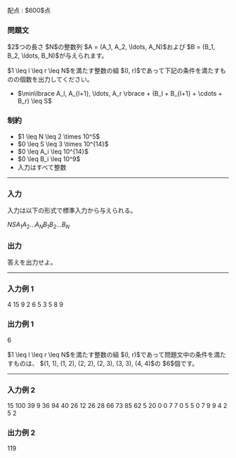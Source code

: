 
<div>

<span>

<span>

<p>
配点 : $600$点
</p>

<div>

<section>

### **問題文**

<p>
$2$つの長さ $N$の整数列 $A = (A_1, A_2, \ldots, A_N)$および $B = (B_1, B_2, \ldots, B_N)$が与えられます。
</p>

<p>
$1 \leq l \leq r \leq N$を満たす整数の組 $(l, r)$であって下記の条件を満たすものの個数を出力してください。
</p>

<ul>

<li>
$\min\lbrace A_l, A_{l+1}, \ldots, A_r \rbrace + (B_l + B_{l+1} + \cdots + B_r) \leq S$
</li>

</ul>

</section>

</div>

<div>

<section>

### **制約**

<ul>

<li>
$1 \leq N \leq 2 \times 10^5$
</li>

<li>
$0 \leq S \leq 3 \times 10^{14}$
</li>

<li>
$0 \leq A_i \leq 10^{14}$
</li>

<li>
$0 \leq B_i \leq 10^9$
</li>

<li>
入力はすべて整数
</li>

</ul>

</section>

</div>

---

<div>

<div>

<section>

### **入力**

<p>
入力は以下の形式で標準入力から与えられる。
</p>

<div>

$N$$S$$A_1$$A_2$$\ldots$$A_N$$B_1$$B_2$$\ldots$$B_N$
</div>

</section>

</div>

<div>

<section>

### **出力**

<p>
答えを出力せよ。
</p>

</section>

</div>

</div>

---

<div>

<section>

### **入力例 1**

<div>

4 15
9 2 6 5
3 5 8 9

</div>

</section>

</div>

<div>

<section>

### **出力例 1**

<div>

6

</div>

<p>
$1 \leq l \leq r \leq N$を満たす整数の組 $(l, r)$であって問題文中の条件を満たすものは、
$(1, 1), (1, 2), (2, 2), (2, 3), (3, 3), (4, 4)$の $6$個です。
</p>

</section>

</div>

---

<div>

<section>

### **入力例 2**

<div>

15 100
39 9 36 94 40 26 12 26 28 66 73 85 62 5 20
0 0 7 7 0 5 5 0 7 9 9 4 2 5 2

</div>

</section>

</div>

<div>

<section>

### **出力例 2**

<div>

119

</div>

</section>

</div>

</span>

</span>

</div>

